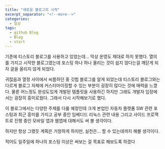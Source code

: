 ```yaml
---
title: "새로운 블로그의 시작"
excerpt_separator: "<!--more-->"
categories:
  - 일상
tags:
  - github Blog
  - Blog
  - start
---
```


기존에 티스토리 블로그를 사용하고 있었는데... 막상 운영도 제대로 하지 못했다. 열의를 가지고 시작한 블로그였는데 포스팅 하나 하나 올리는 것이 쉽지 않다는걸 깨닫게 되자 글을 올리지 않게 되었다.

귀찮음과 열정 사이에서 씨름하던 중 깃헙 블로그를 알게 되었는데 티스토리 블로그와는 다르게 블로그 자체에 커스터마이징할 수 있는 부분이 굉장히 많다는 것에 매력을 느꼈다. 물론 어느정도 완성도있게 개발된 템플릿을 사용하긴 하지만 그래도 개발자 입장에서는 굉장히 흥미로웠다. 그래서 다시 시작해보기로 했다.

이 블로그에서는 다양한 주제를 다룰 예정인데 크게 본업인 자동차 플랫폼 SW 관련 포스팅과 최근 흥미를 가지고 공부 중인 임베디드 리눅스 관련 내용 그리고 사이드 프로젝트로 진행 중인 모바일 앱과 웹앱에 대해서도 써 볼 생각이다.

하지만 항상 그랬듯 계획은 거창하게 하지만, 실천은... 할 수 있는데까지 해볼 생각이다.

적어도 일주일에 하나의 포스팅 이상은 써보는 걸 목표로 해보도록 하겠다
